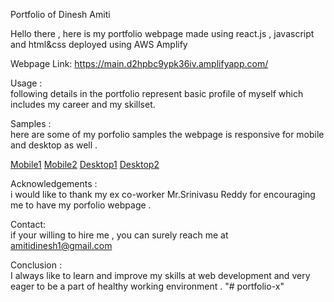 Portfolio of Dinesh Amiti <br> 

Hello there , here is my portfolio webpage made using react.js , javascript and html&css deployed using AWS Amplify <br>

Webpage Link: https://main.d2hpbc9ypk36iv.amplifyapp.com/
 <br>
 
Usage :<br>
following details in the portfolio represent basic profile of myself which includes my career and my skillset.

Samples :<br>
here are some of my porfolio samples the webpage is responsive for mobile and desktop as well .

[Mobile1](https://ibb.co/8mMdL3b)
[Mobile2](https://ibb.co/WDdFbZH)
[Desktop1](https://ibb.co/cctsXpD)
[Desktop2](https://ibb.co/C8WT3PX)



Acknowledgements :<br>
i would like to thank my ex co-worker Mr.Srinivasu Reddy for encouraging me to have my porfolio webpage .

Contact: <br>
if your willing to hire me , you can surely reach me at amitidinesh1@gmail.com 

Conclusion :<br>
I always like to learn and improve my skills at web development and very eager to be a part of healthy working environment .
"# portfolio-x" 
